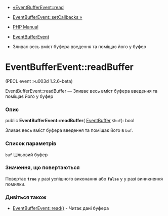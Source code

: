 - [«EventBufferEvent::read](eventbufferevent.read.md)
- [EventBufferEvent::setCallbacks
»](eventbufferevent.setcallbacks.md)

- [PHP Manual](index.md)
- [EventBufferEvent](class.eventbufferevent.md)
- Зливає весь вміст буфера введення та поміщає його у буфер

# EventBufferEvent::readBuffer

(PECL event \>u003d 1.2.6-beta)

EventBufferEvent::readBuffer — Зливає весь вміст буфера введення та
поміщає його у буфер

### Опис

public **EventBufferEvent::readBuffer**(
[EventBuffer](class.eventbuffer.md) `$buf`): bool

Зливає весь вміст буфера введення та поміщає його в `buf`.

### Список параметрів

`buf`
Цільовий буфер

### Значення, що повертаються

Повертає **`true`** у разі успішного виконання або **`false`** у
у разі виникнення помилки.

### Дивіться також

- [EventBufferEvent::read()](eventbufferevent.read.md) - Читає
дані буфера
